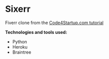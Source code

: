 # Sixerr
Fiverr clone from the [Code4Startup.com tutorial](https://code4startup.com/projects/build-fiverr-marketplace-with-python-django-and-braintree)

**Technologies and tools used:**

* Python
* Heroku
* Braintree